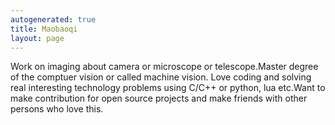```yaml
---
autogenerated: true
title: Maobaoqi
layout: page
---
```


Work on imaging about camera or microscope or telescope.Master degree of
the comptuer vision or called machine vision. Love coding and solving
real interesting technology problems using C/C++ or python, lua etc.Want
to make contribution for open source projects and make friends with
other persons who love this.

